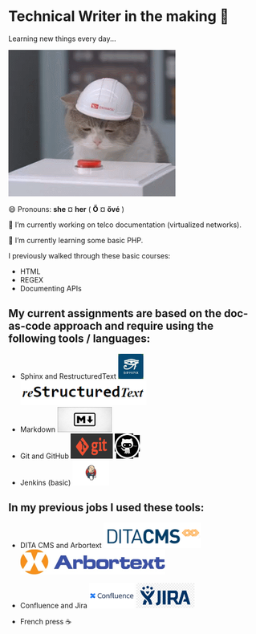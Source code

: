 # Technical Writer in the making 👋

Learning new things every day...

<img src="https://github.com/xzsuzsi/xzsuzsi/blob/main/img/cat-pressing-red-button.gif">



😄 Pronouns: **she** ¤ **her**   ( **Ő** ¤ **ővé** )

🔭 I’m currently working on telco documentation (virtualized networks).

🌱 I’m currently learning some basic PHP.

I previously walked through these basic courses:

- HTML
- REGEX
- Documenting APIs

## My current assignments are based on the doc-as-code approach and require using the following tools / languages:

- Sphinx and RestructuredText   <img src="https://github.com/xzsuzsi/xzsuzsi/blob/main/img/sphinx_logo.jpeg" height="50px">   <img src="https://github.com/xzsuzsi/xzsuzsi/blob/main/img/RST_logo.PNG" height="50px">
- Markdown   <img src="https://github.com/xzsuzsi/xzsuzsi/blob/main/img/markdown_logo.jpg" height="50px">
- Git and GitHub   <img src="https://github.com/xzsuzsi/xzsuzsi/blob/main/img/git_logo.png" height="50px">   <img src="https://github.com/xzsuzsi/xzsuzsi/blob/main/img/github_logo.jpg" height="50px">
- Jenkins (basic)   <img src="https://github.com/xzsuzsi/xzsuzsi/blob/main/img/Jenkins_logo.png" height="50px">

## In my previous jobs I used these tools:

- DITA CMS and Arbortext   <img src="https://github.com/xzsuzsi/xzsuzsi/blob/main/img/DITACMS_logo.PNG" height="50px">   <img src="https://github.com/xzsuzsi/xzsuzsi/blob/main/img/arbortext_logo.PNG" height="50px">
- Confluence and Jira   <img src="https://github.com/xzsuzsi/xzsuzsi/blob/main/img/confluence_logo.png" height="50px">   <img src="https://github.com/xzsuzsi/xzsuzsi/blob/main/img/jira_logo.png" height="50px">

- French press :coffee:
